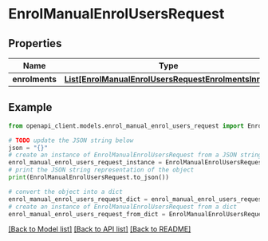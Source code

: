 # EnrolManualEnrolUsersRequest


## Properties

Name | Type | Description | Notes
------------ | ------------- | ------------- | -------------
**enrolments** | [**List[EnrolManualEnrolUsersRequestEnrolmentsInner]**](EnrolManualEnrolUsersRequestEnrolmentsInner.md) |  | 

## Example

```python
from openapi_client.models.enrol_manual_enrol_users_request import EnrolManualEnrolUsersRequest

# TODO update the JSON string below
json = "{}"
# create an instance of EnrolManualEnrolUsersRequest from a JSON string
enrol_manual_enrol_users_request_instance = EnrolManualEnrolUsersRequest.from_json(json)
# print the JSON string representation of the object
print(EnrolManualEnrolUsersRequest.to_json())

# convert the object into a dict
enrol_manual_enrol_users_request_dict = enrol_manual_enrol_users_request_instance.to_dict()
# create an instance of EnrolManualEnrolUsersRequest from a dict
enrol_manual_enrol_users_request_from_dict = EnrolManualEnrolUsersRequest.from_dict(enrol_manual_enrol_users_request_dict)
```
[[Back to Model list]](../README.md#documentation-for-models) [[Back to API list]](../README.md#documentation-for-api-endpoints) [[Back to README]](../README.md)


